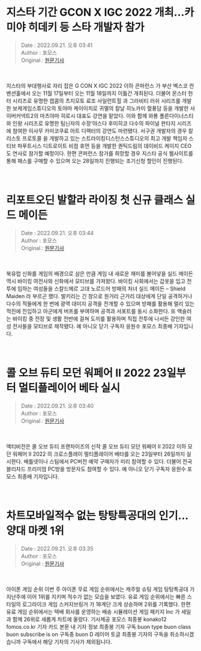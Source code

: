 <!-- 타이틀 -->  
# 지스타 기간 GCON X IGC 2022 개최...카미야 히데키 등 스타 개발자 참가  
<!-- 기사 정보 -->  
> Date : 2022.09.21. 오후 03:41  
> Author : 포모스  
> Original : [원문기사](https://n.news.naver.com/mnews/article/236/0000227648?sid=105)  
<br/>  
<!-- 대표 이미지 -->  
<img alt="" src="https://imgnews.pstatic.net/image/236/2022/09/21/0000227648_001_20220921154101417.jpg?type=w647"/>  
<br/><br/>  
<!-- 기사 본문 -->  
지스타의 부대행사로 자리 잡은 G CON X IGC 2022 이하 콘퍼런스 가 부산 벡스코 컨벤션홀에서 오는 11월 17일부터 오는 11월 18일까지 이틀간 개최된다.
더불어 몬스터 헌터 시리즈로 유명한 캡콤의 츠지모토 료조 사일런트힐 과 그라비티 러쉬 시리즈를 개발한 보케게임스튜디오의 토야마 케이이치로 귀멸의 칼날 히노카미 혈풍담 등을 개발한 사이버커넥트2의 마츠야마 히로시 대표도 강연을 맡았다.
이와 함께 와룡 폴른다이너스티 와 인왕 시리즈로 유명한 팀닌자의 수장‘야스다 후미히코 다수의 파이널 판타지 시리즈에 참여한 이사무 카미코쿠료 아트 디렉터의 강연도 마련됐다.
서구권 개발자의 경우 칼리스토 프로토콜 을 개발하고 있는 스트라이킹디스턴스스튜디오의 최고 개발 책임자 스티브 파푸트시스 디트로이트 비컴 휴먼 등을 개발한 퀀틱드림의 데이비드 케이지 CEO도 연사로 참가할 예정이다.
한편 콘퍼런스 참가를 희망할 경우 지스타 공식 웹사이트를 통해 패스를 구매할 수 있으며 오는 28일까지 진행되는 조기신청 할인이 진행된다.  
<br/><br/><br/>  

<!-- 타이틀 -->  
# 리포트오딘 발할라 라이징 첫 신규 클래스 실드 메이든  
<!-- 기사 정보 -->  
> Date : 2022.09.21. 오후 03:44  
> Author : 포모스  
> Original : [원문기사](https://n.news.naver.com/mnews/article/236/0000227647?sid=105)  
<br/>  
<!-- 대표 이미지 -->  
<img alt="" src="https://imgnews.pstatic.net/image/236/2022/09/21/0000227647_001_20220921154401433.jpg?type=w647"/>  
<br/><br/>  
<!-- 기사 본문 -->  
북유럽 신화를 게임의 배경으로 삼은 만큼 게임 내 새로운 재미를 불어넣을 실드 메이든 역시 바이킹 여전사와 신화에서 모티브를 가져왔다.
바이킹 사회에서는 갑옷을 입고 전투에 임하는 여성들을 스캴드메르 고대 노르드어 방패의 처녀 실드 메이든 – Shield Maiden 라 부르곤 했다.
발키리는 긴 창으로 원거리 근거리 대상에게 단일 공격하거나 다수의 적들에게 한 번에 광역 대미지 공격을 전개할 수 있으며 방패를 활용해 멀리 있는 적진에 진입하고 아군에게 버프를 부여하며 공격과 서포트를 동시 소화한다.
또 액슬러는 바이킹 중 전장 및 생활 전반에 걸쳐 도끼를 활용하며 직접 전투에 나서든 강인한 여성 전사들을 모티브로 제작됐다.
예 아니오 닫기 구독자 응원수 포모스 최종배 기자입니다.  
<br/><br/><br/>  

<!-- 타이틀 -->  
# 콜 오브 듀티 모던 워페어 II 2022 23일부터 멀티플레이어 베타 실시  
<!-- 기사 정보 -->  
> Date : 2022.09.21. 오후 03:40  
> Author : 포모스  
> Original : [원문기사](https://n.news.naver.com/mnews/article/236/0000227646?sid=105)  
<br/>  
<!-- 대표 이미지 -->  
<img alt="" src="https://imgnews.pstatic.net/image/236/2022/09/21/0000227646_001_20220921154001459.jpg?type=w647"/>  
<br/><br/>  
<!-- 기사 본문 -->  
액티비전은 콜 오브 듀티 프랜차이즈의 신작 콜 오브 듀티 모던 워페어 II 2022 이하 모던 워페어 II 2022 의 크로스플레이 멀티플레이어 베타를 오는 23일부터 26일까지 실시한다.
배틀넷이나 스팀에서 PC버전 예약 구매자가 미리 참여할 수 있다.
더불어 전국 블리자드 프리미엄 PC방을 방문자도 참여할 수 있다.
예 아니오 닫기 구독자 응원수 포모스 최종배 기자입니다.  
<br/><br/><br/>  

<!-- 타이틀 -->  
# 차트모바일적수 없는 탕탕특공대의 인기...양대 마켓 1위  
<!-- 기사 정보 -->  
> Date : 2022.09.21. 오후 03:35  
> Author : 포모스  
> Original : [원문기사](https://n.news.naver.com/mnews/article/236/0000227645?sid=105)  
<br/>  
<!-- 대표 이미지 -->  
<img alt="" src="https://imgnews.pstatic.net/image/236/2022/09/21/0000227645_001_20220921153501413.jpg?type=w647"/>  
<br/><br/>  
<!-- 기사 본문 -->  
아이폰 게임 순위 이번 주 아이폰 무료 게임 순위에서는 캐주얼 슈팅 게임 탕탕특공대 가 지난주에 이어 1위를 지키며 적수가 없는 모습을 보였다.
유료 게임 순위에서는 빠른 스타일의 로그라이크 게임 스커지브링거 가 18계단 크게 상승하며 2위를 기록했다.
한편 유료 게임 순위에서는 택배 회사를 운영하는 배송 시뮬레이션 게임 패키지 Inc 가 세일과 함께 26위로 새롭게 차트에 올랐다.
기사제공 포모스 최종봉 konako12 fomos.co.kr 기자 카드 본문 내 기자 정보 최종봉 기자 구독 buon type buon class buon subscribe is on 구독중 buon D 레이어 토글 최종봉 기자의 구독을 취소하시겠습니까 구독에서 해당 기자의 기사가 제외됩니다.  
<br/><br/><br/>  

